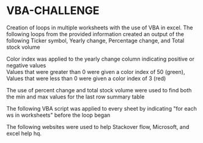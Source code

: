 # VBA-CHALLENGE

Creation of loops in multiple worksheets with the use of VBA in excel.
The following loops from the provided information created an output of the following
    Ticker symbol,
    Yearly change,
    Percentage change,
    and Total stock volume

Color index was applied to the yearly change column indicating positive or negative values  
    Values that were greater than 0 were given a color index of 50 (green),
    Values that were less than 0 were given a color index of 3 (red)

The use of percent change and total stock volume were used to find both the min and max values for the last row summary table

The following VBA script was applied to every sheet by indicating "for each ws in worksheets" before the loop began

The following websites were used to help
      Stackover flow, 
      Microsoft,
      and excel help hq.
